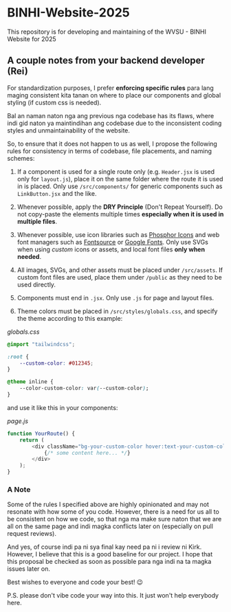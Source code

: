 # BINHI-Website-2025
This repository is for developing and maintaining of the WVSU - BINHI Website for 2025

## A couple notes from your backend developer (Rei)
For standardization purposes, I prefer **enforcing specific rules** para lang maging consistent kita tanan on where to place our components and global styling (if custom css is needed). 

Bal an naman naton nga ang previous nga codebase has its flaws, where indi gid naton ya maintindihan ang codebase due to the inconsistent coding styles and unmaintainability of the website. 

So, to ensure that it does not happen to us as well, I propose the following rules for consistency in terms of codebase, file placements, and naming schemes: 

1. If a component is used for a single route only (e.g. `Header.jsx` is used only for `layout.js`), place it on the same folder where the route it is used in is placed. Only use `/src/components/` for generic components such as `LinkButton.jsx` and the like. 

2. Whenever possible, apply the **DRY Principle** (Don't Repeat Yourself). Do not copy-paste the elements multiple times **especially when it is used in multiple files**. 

3. Whenever possible, use icon libraries such as [Phosphor Icons](https://phosphoricons.com) and web font managers such as [Fontsource](https://fontsource.org) or [Google Fonts](https://fonts.google.com). Only use SVGs when using *custom* icons or assets, and local font files **only when needed**. 

4. All images, SVGs, and other assets must be placed under `/src/assets`. If custom font files are used, place them under `/public` as they need to be used directly.  

5. Components must end in `.jsx`. Only use `.js` for page and layout files. 

6. Theme colors must be placed in `/src/styles/globals.css`, and specify the theme according to this example: 

*globals.css*
```css
@import "tailwindcss";

:root {
    --custom-color: #012345;
}

@theme inline {
    --color-custom-color: var(--custom-color);
}
```
and use it like this in your components: 

*page.js*
```js
function YourRoute() {
    return (
        <div className="bg-your-custom-color hover:text-your-custom-color">
            {/* some content here... */}
        </div>
    );
}
``` 

### A Note
Some of the rules I specified above are highly opinionated and may not resonate with how some of you code. However, there is a need for us all to be consistent on how we code, so that nga ma make sure naton that we are all on the same page and indi magka conflicts later on (especially on pull request reviews). 

And yes, of course indi pa ni sya final kay need pa ni i review ni Kirk. However, I believe that this is a good baseline for our project. I hope that this proposal be checked as soon as possible para nga indi na ta magka issues later on. 

Best wishes to everyone and code your best! 😉

P.S. please don't vibe code your way into this. It just won't help everybody here. 